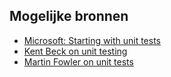 ## Mogelijke bronnen

+ [Microsoft: Starting with unit tests](https://docs.microsoft.com/en-us/visualstudio/test/getting-started-with-unit-testing?view=vs-2019)
+ [Kent Beck on unit testing](https://www.youtube.com/watch?v=1zaCvLVU70o)
+ [Martin Fowler on unit tests](https://www.martinfowler.com/bliki/UnitTest.html)
